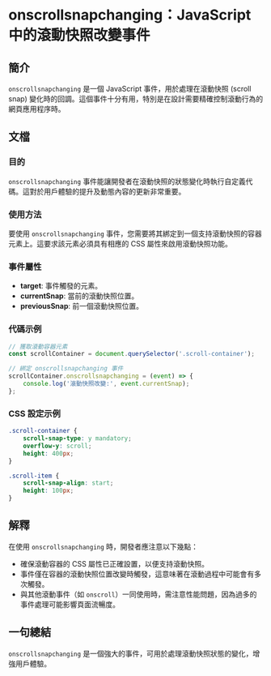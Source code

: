 <!--
Meta Description: # onscrollsnapchanging：JavaScript 中的滾動快照改變事件 ## 簡介 `onscrollsnapchanging` 是一個 JavaScript 事件，用於處理在滾動快照 (scroll snap) 變化時的回調。這個事件十分有用，特別是在設計需要精確控制滾動行為的網...
Meta Keywords: onscrollsnapchanging, scroll, css, javascript, snap
-->

# onscrollsnapchanging：JavaScript 中的滾動快照改變事件

## 簡介
`onscrollsnapchanging` 是一個 JavaScript 事件，用於處理在滾動快照 (scroll snap) 變化時的回調。這個事件十分有用，特別是在設計需要精確控制滾動行為的網頁應用程序時。

## 文檔
### 目的
`onscrollsnapchanging` 事件能讓開發者在滾動快照的狀態變化時執行自定義代碼。這對於用戶體驗的提升及動態內容的更新非常重要。

### 使用方法
要使用 `onscrollsnapchanging` 事件，您需要將其綁定到一個支持滾動快照的容器元素上。這要求該元素必須具有相應的 CSS 屬性來啟用滾動快照功能。

### 事件屬性
- **target**: 事件觸發的元素。
- **currentSnap**: 當前的滾動快照位置。
- **previousSnap**: 前一個滾動快照位置。

### 代碼示例
```javascript
// 獲取滾動容器元素
const scrollContainer = document.querySelector('.scroll-container');

// 綁定 onscrollsnapchanging 事件
scrollContainer.onscrollsnapchanging = (event) => {
    console.log('滾動快照改變:', event.currentSnap);
};
```

### CSS 設定示例
```css
.scroll-container {
    scroll-snap-type: y mandatory;
    overflow-y: scroll;
    height: 400px;
}

.scroll-item {
    scroll-snap-align: start;
    height: 100px;
}
```

## 解釋
在使用 `onscrollsnapchanging` 時，開發者應注意以下幾點：
- 確保滾動容器的 CSS 屬性已正確設置，以便支持滾動快照。
- 事件僅在容器的滾動快照位置改變時觸發，這意味著在滾動過程中可能會有多次觸發。
- 與其他滾動事件（如 `onscroll`）一同使用時，需注意性能問題，因為過多的事件處理可能影響頁面流暢度。

## 一句總結
`onscrollsnapchanging` 是一個強大的事件，可用於處理滾動快照狀態的變化，增強用戶體驗。